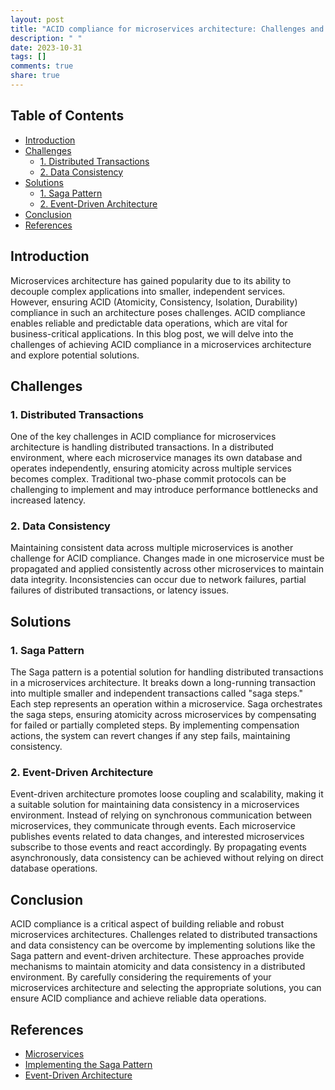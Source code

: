 ```yaml
---
layout: post
title: "ACID compliance for microservices architecture: Challenges and solutions"
description: " "
date: 2023-10-31
tags: []
comments: true
share: true
---
```


## Table of Contents
- [Introduction](#introduction)
- [Challenges](#challenges)
  - [1. Distributed Transactions](#distributed-transactions)
  - [2. Data Consistency](#data-consistency)
- [Solutions](#solutions)
  - [1. Saga Pattern](#saga-pattern)
  - [2. Event-Driven Architecture](#event-driven-architecture)
- [Conclusion](#conclusion)
- [References](#references)

## Introduction
Microservices architecture has gained popularity due to its ability to decouple complex applications into smaller, independent services. However, ensuring ACID (Atomicity, Consistency, Isolation, Durability) compliance in such an architecture poses challenges. ACID compliance enables reliable and predictable data operations, which are vital for business-critical applications. In this blog post, we will delve into the challenges of achieving ACID compliance in a microservices architecture and explore potential solutions.

## Challenges

### 1. Distributed Transactions
One of the key challenges in ACID compliance for microservices architecture is handling distributed transactions. In a distributed environment, where each microservice manages its own database and operates independently, ensuring atomicity across multiple services becomes complex. Traditional two-phase commit protocols can be challenging to implement and may introduce performance bottlenecks and increased latency.

### 2. Data Consistency
Maintaining consistent data across multiple microservices is another challenge for ACID compliance. Changes made in one microservice must be propagated and applied consistently across other microservices to maintain data integrity. Inconsistencies can occur due to network failures, partial failures of distributed transactions, or latency issues.

## Solutions

### 1. Saga Pattern
The Saga pattern is a potential solution for handling distributed transactions in a microservices architecture. It breaks down a long-running transaction into multiple smaller and independent transactions called "saga steps." Each step represents an operation within a microservice. Saga orchestrates the saga steps, ensuring atomicity across microservices by compensating for failed or partially completed steps. By implementing compensation actions, the system can revert changes if any step fails, maintaining consistency.

### 2. Event-Driven Architecture
Event-driven architecture promotes loose coupling and scalability, making it a suitable solution for maintaining data consistency in a microservices environment. Instead of relying on synchronous communication between microservices, they communicate through events. Each microservice publishes events related to data changes, and interested microservices subscribe to those events and react accordingly. By propagating events asynchronously, data consistency can be achieved without relying on direct database operations.

## Conclusion
ACID compliance is a critical aspect of building reliable and robust microservices architectures. Challenges related to distributed transactions and data consistency can be overcome by implementing solutions like the Saga pattern and event-driven architecture. These approaches provide mechanisms to maintain atomicity and data consistency in a distributed environment. By carefully considering the requirements of your microservices architecture and selecting the appropriate solutions, you can ensure ACID compliance and achieve reliable data operations.

## References
- [Microservices](https://microservices.io/)
- [Implementing the Saga Pattern](https://microservices.io/patterns/data/saga.html)
- [Event-Driven Architecture](https://www.redhat.com/en/topics/integration/what-is-event-driven-architecture)